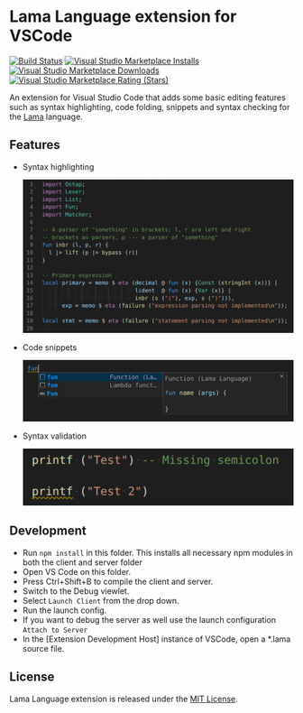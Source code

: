 # Lama Language extension for VSCode

[![Build Status](https://travis-ci.com/egormkn/vscode-language-lama.svg?branch=master)](https://travis-ci.com/egormkn/vscode-language-lama)
[![Visual Studio Marketplace Installs](https://img.shields.io/visual-studio-marketplace/i/egormkn.vscode-language-lama)](https://marketplace.visualstudio.com/items?itemName=egormkn.vscode-language-lama)
[![Visual Studio Marketplace Downloads](https://img.shields.io/visual-studio-marketplace/d/egormkn.vscode-language-lama)](https://marketplace.visualstudio.com/_apis/public/gallery/publishers/egormkn/vsextensions/vscode-language-lama/latest/vspackage)
[![Visual Studio Marketplace Rating (Stars)](https://img.shields.io/visual-studio-marketplace/stars/egormkn.vscode-language-lama)](https://marketplace.visualstudio.com/items?itemName=egormkn.vscode-language-lama&ssr=false#review-details)


An extension for Visual Studio Code that adds some basic editing features such as syntax highlighting, code folding, snippets and syntax checking for the [Lama](https://github.com/JetBrains-Research/Lama) language.

## Features

- Syntax highlighting

  ![Syntax highlighting](images/highlighting.png)

- Code snippets

  ![Code snippets](images/snippets.png)

- Syntax validation

  ![Syntax validation](images/validation.png)


## Development

- Run `npm install` in this folder. This installs all necessary npm modules in both the client and server folder
- Open VS Code on this folder.
- Press Ctrl+Shift+B to compile the client and server.
- Switch to the Debug viewlet.
- Select `Launch Client` from the drop down.
- Run the launch config.
- If you want to debug the server as well use the launch configuration `Attach to Server`
- In the [Extension Development Host] instance of VSCode, open a *.lama source file.

## License

Lama Language extension is released under the [MIT License](LICENSE).
